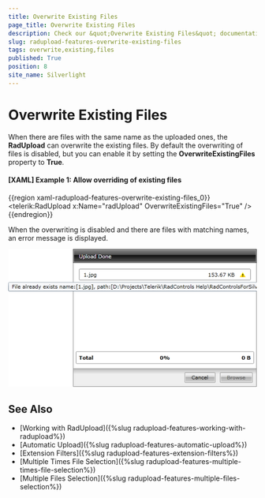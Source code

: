 ```yaml
---
title: Overwrite Existing Files
page_title: Overwrite Existing Files
description: Check our &quot;Overwrite Existing Files&quot; documentation article for the RadUpload {{ site.framework_name }} control.
slug: radupload-features-overwrite-existing-files
tags: overwrite,existing,files
published: True
position: 8
site_name: Silverlight
---
```


# Overwrite Existing Files

When there are files with the same name as the uploaded ones, the __RadUpload__ can overwrite the existing files. By default the overwriting of files is disabled, but you can enable it by setting the __OverwriteExistingFiles__ property to __True__.

#### __[XAML] Example 1: Allow overriding of existing files__  
{{region xaml-radupload-features-overwrite-existing-files_0}}
	<telerik:RadUpload x:Name="radUpload"
	                   OverwriteExistingFiles="True" />
{{endregion}}

When the overwriting is disabled and there are files with matching names, an error message is displayed.

![](images/RadUpload_Features_Overwriting_Existing_Files_01.png)

## See Also  
 * [Working with RadUpload]({%slug radupload-features-working-with-radupload%})
 * [Automatic Upload]({%slug radupload-features-automatic-upload%})
 * [Extension Filters]({%slug radupload-features-extension-filters%})
 * [Multiple Times File Selection]({%slug radupload-features-multiple-times-file-selection%})
 * [Multiple Files Selection]({%slug radupload-features-multiple-files-selection%})
 